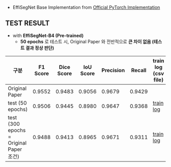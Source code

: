 
* EffiSegNet Base Implementation from [Official PyTorch Implementation](https://github.com/ivezakis/effisegnet/tree/main)

## TEST RESULT

* with **EffiSegNet-B4 (Pre-trained)**
  * **50 epochs** 로 테스트 시, Original Paper 와 전반적으로 **큰 차이 없음 (테스트 결과 정상 판단)** 

| 구분                                    | F1 Score | Dice Score | IoU Score | Precision | Recall | train log<br>(csv file)                                                                                                                                                |
|---------------------------------------|----------|------------|-----------|-----------|--------|------------------------------------------------------------------------------------------------------------------------------------------------------------------------|
| Original Paper                        | 0.9552   | 0.9483     | 0.9056    | 0.9679    | 0.9429 |                                                                                                                                                                        |
| test (50 epochs)                      | 0.9506   | 0.9445     | 0.8980    | 0.9647    | 0.9368 | [train log](https://github.com/WannaBeSuperteur/AI_Projects/blob/7261c19b584666b1a9c7fec07888804fbca3d832/2025_05_22_Improve_EffiSegNet/effisegnet_base/train_log.csv) |
| test (300 epochs = Original Paper 조건) | 0.9488   | 0.9413     | 0.8965    | 0.9671    | 0.9311 | [train log](https://github.com/WannaBeSuperteur/AI_Projects/blob/bc0cb10c77e988f727856444f9b2a91b9f5ce803/2025_05_22_Improve_EffiSegNet/effisegnet_base/train_log.csv) |